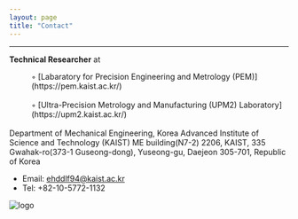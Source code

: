 ```yaml
---
layout: page
title: "Contact"
---
```


<hr/>

**Technical Researcher** at <br/>
<dd>◦ [Labaratory for Precision Engineering and Metrology (PEM)](https://pem.kaist.ac.kr/)</dd> <br/>
<dd>◦ [Ultra-Precision Metrology and Manufacturing (UPM2) Laboratory](https://upm2.kaist.ac.kr/)</dd> <br/>
Department of Mechanical Engineering, Korea Advanced Institute of Science and Technology (KAIST)
ME building(N7-2) 2206, KAIST, 335 Gwahak-ro(373-1 Guseong-dong), Yuseong-gu, Daejeon 305-701, Republic of Korea

* Email: ehddlf94@kaist.ac.kr
* Tel: +82-10-5772-1132

![logo](https://ldongil.github.io/assets/logo.png)
